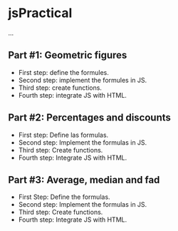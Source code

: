 # jsPractical

...

## Part #1: Geometric figures

- First step: define the formules.
- Second step: implement the formules in JS.
- Third step: create functions.
- Fourth step: integrate JS with HTML.

## Part #2: Percentages and discounts

- First step: Define las formulas.
- Second step: Implement the formulas in JS.
- Third step: Create functions.
- Fourth step: Integrate JS with HTML.

## Part #3: Average, median and fad

- First Step: Define the formulas.
- Second step: Implement the formulas in JS.
- Third step: Create functions.
- Fourth step: Integrate JS with HTML.
